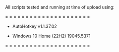 All scripts tested and running at time of upload using:

= = = = = = = = = = = = = = = = = = = = = 
* AutoHotkey v1.1.37.02

* Windows 10 Home (22H2) 19045.5371

= = = = = = = = = = = = = = = = = = = = = 
